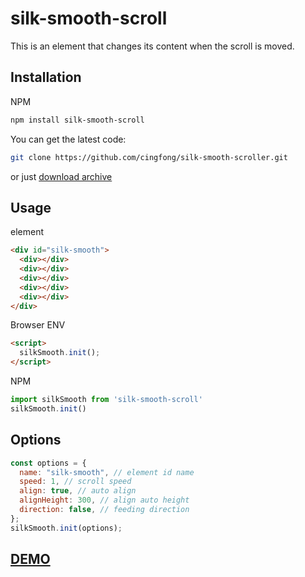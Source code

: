 # silk-smooth-scroll

This is an element that changes its content when the scroll is moved.

## Installation

<!--
Browser ENV

```html
<script src="https://raw.githubusercontent.com/cingfong/silk-smooth-scroller/master/silk-smooth.js"></script>
``` -->

NPM

```bash
npm install silk-smooth-scroll
```

You can get the latest code:

```bash
git clone https://github.com/cingfong/silk-smooth-scroller.git
```

or just [download archive](https://github.com/cingfong/silk-smooth-scroller/archive/refs/heads/master.zip)

## Usage

element
```html
<div id="silk-smooth">
  <div></div>
  <div></div>
  <div></div>
  <div></div>
  <div></div>
</div>
```

Browser ENV

```html
<script>
  silkSmooth.init();
</script>
```

NPM

```javascript
import silkSmooth from 'silk-smooth-scroll'
silkSmooth.init()
```


## Options

```javascript
const options = {
  name: "silk-smooth", // element id name
  speed: 1, // scroll speed
  align: true, // auto align
  alignHeight: 300, // align auto height
  direction: false, // feeding direction
};
silkSmooth.init(options);
```

## [DEMO]()
